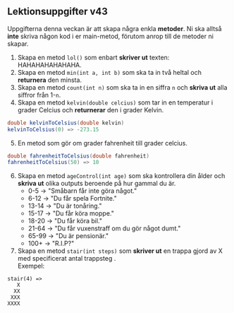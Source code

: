 ## Lektionsuppgifter v43
Uppgifterna denna veckan är att skapa några enkla **metoder**. Ni ska alltså **inte** skriva någon kod i er main-metod, förutom anrop till de metoder ni skapar. 

1. Skapa en metod ```lol()``` som enbart **skriver ut** texten: HAHAHAHAHAHAHA.
2. Skapa en metod ```min(int a, int b)``` som ska ta in två heltal och **returnera** den minsta.
3. Skapa en metod ```count(int n)``` som ska ta in en siffra ```n``` och **skriva ut** alla siffror från 1-```n```.
4. Skapa en metod ```kelvin(double celcius)``` som tar in en temperatur i grader Celcius och **returnerar** den i grader Kelvin.
```java
double kelvinToCelsius(double kelvin)
kelvinToCelsius(0) => -273.15
```
5. En metod som gör om grader fahrenheit till grader celcius.
```java
double fahrenheitToCelsius(double fahrenheit)
fahrenheitToCelsius(50) => 10
```
6. Skapa en metod ```ageControl(int age)``` som ska kontrollera din ålder och **skriva ut** olika outputs beroende på hur gammal du är.
    * 0-5 -> "Småbarn får inte göra något."
    * 6-12 -> "Du får spela Fortnite."
    * 13-14 -> "Du är tonåring."
    * 15-17 -> "Du får köra moppe."
    * 18-20 -> "Du får köra bil."
    * 21-64 -> "Du får vuxenstraff om du gör något dumt."
    * 65-99 -> "Du är pensionär."
    * 100+ -> "R.I.P?"
6. Skapa en metod ```stair(int steps)``` som **skriver ut** en trappa gjord av X med specificerat antal trappsteg .<br>
Exempel:
```
stair(4) =>
   X
  XX
 XXX
XXXX
```
